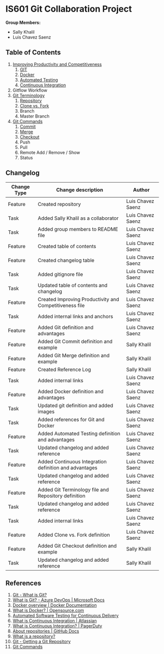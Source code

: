 # IS601 Git Collaboration Project

**Group Members:**  
*   Sally Khalil
*   Luis Chavez Saenz

## Table of Contents
1.  [Improving Productivity and Competitiveness](/ImprovingProductivityCompetitiveness.md#improving-productivity-and-competitiveness)
    1. [GIT](/ImprovingProductivityCompetitiveness.md#git)
    2. [Docker](/ImprovingProductivityCompetitiveness.md#docker)
    3. [Automated Testing](/ImprovingProductivityCompetitiveness.md#automated-testing)
    4. [Continuous Integration](/ImprovingProductivityCompetitiveness.md#continuous-integration)
2.  Gitflow Workflow
3.  [Git Terminology](/GitTerminology.md#git-terminology)
    1. [Repository](/GitTerminology.md#repository)
    2. [Clone vs. Fork](GitTerminology.md#clone-vs-fork)
    3. Branch
    4. Master Branch
4.  [Git Commands](/GitCommands.md#git-commands)
    1. [Commit](/GitCommands.md#1-commit)
    2. [Merge](/GitCommands.md#2-merge)
    3. [Checkout](GitCommands.md#3-checkout)
    4. Push
    5. Pull
    6. Remote Add / Remove / Show
    7. Status

## Changelog
**Change Type** | **Change description** | **Author**
----    |   ----    |   -----
Feature |   Created repository  |   Luis Chavez Saenz
Task    |   Added Sally Khalil as a collaborator  | Luis Chavez Saenz
Task    |   Added group members to README file  |   Luis Chavez Saenz
Feature |   Created table of contents   |    Luis Chavez Saenz
Feature |   Created changelog table |   Luis Chavez Saenz
Task    |   Added gitignore file    |   Luis Chavez Saenz
Task    |   Updated table of contents and changelog |   Luis Chavez Saenz
Feature |   Created Improving Productivity and Competitiveness file |   Luis Chavez Saenz
Task    |   Added internal links and anchors    |   Luis Chavez Saenz
Feature |   Added Git definition and advantages    |    Luis Chavez Saenz
Feature |   Added Git Commit definition and example  |  Sally Khalil
Feature |   Added Git Merge definition and example  |   Sally Khalil
Feature |   Created Reference Log  |    Sally Khalil
Task    |   Added internal links    |   Luis Chavez Saenz
Feature |   Added Docker definition and advantages |    Luis Chavez Saenz
Task    |   Updated git definition and added images |   Luis Chavez Saenz
Task    |   Added references for Git and Docker |   Luis Chavez Saenz
Feature |   Added Automated Testing definition and advantages   |   Luis Chavez Saenz
Task    |   Updated changelog and added reference   | Luis Chavez Saenz
Feature |   Added Continuous Integration definition and advantages   |   Luis Chavez Saenz
Task    |   Updated changelog and added reference   | Luis Chavez Saenz
Feature |   Added Git Terminology file and Repository definition    |   Luis Chavez Saenz
Task    |   Updated changelog and added reference   | Luis Chavez Saenz
Task    |   Added internal links    |   Luis Chavez Saenz
Feature |   Added Clone vs. Fork definition    |   Luis Chavez Saenz
Feature |   Added Git Checkout definition and example   |   Sally Khalil
Task    |   Updated changelog and added reference   | Sally Khalil

## References
1. [Git - What is Git?](https://git-scm.com/book/en/v2/Getting-Started-What-is-Git%3F)
2. [What is Git? - Azure DevOps | Microsoft Docs](https://docs.microsoft.com/en-us/azure/devops/learn/git/what-is-git)
3. [Docker overview | Docker Documentation](https://docs.docker.com/get-started/overview/)
4. [What is Docker? | Opensource.com](https://opensource.com/resources/what-docker)
5. [Automated Software Testing for Continuous Delivery](https://www.atlassian.com/continuous-delivery/software-testing/automated-testing)
6. [What is Continuous Integration | Atlassian](https://www.atlassian.com/continuous-delivery/continuous-integration)
7. [What is Continuous Integration? | PagerDuty](https://www.pagerduty.com/resources/learn/what-is-continuous-integration/)
8. [About repositories | GitHub Docs](https://docs.github.com/en/github/creating-cloning-and-archiving-repositories/about-repositories)
9. [What is a repository?](https://www.lynda.com/Git-tutorials/What-repository/601791/629515-4.html)
10. [Git - Getting a Git Repository](https://git-scm.com/book/en/v2/Git-Basics-Getting-a-Git-Repository)
11. [Git Commands](https://www.git-tower.com/learn/git/commands/)

